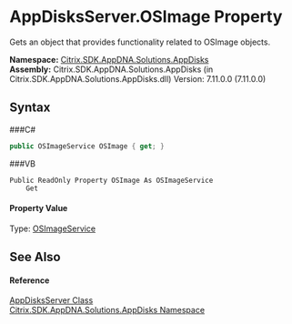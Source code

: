 # AppDisksServer.OSImage Property 
 

Gets an object that provides functionality related to OSImage objects.

**Namespace:**&nbsp;<a href="N_Citrix_SDK_AppDNA_Solutions_AppDisks">Citrix.SDK.AppDNA.Solutions.AppDisks</a><br />**Assembly:**&nbsp;Citrix.SDK.AppDNA.Solutions.AppDisks (in Citrix.SDK.AppDNA.Solutions.AppDisks.dll) Version: 7.11.0.0 (7.11.0.0)

## Syntax

###C#
```csharp
public OSImageService OSImage { get; }
```

###VB
```vbnet
Public ReadOnly Property OSImage As OSImageService
	Get
```


#### Property Value
Type: <a href="T_Citrix_SDK_AppDNA_OSImageService">OSImageService</a>

## See Also


#### Reference
<a href="T_Citrix_SDK_AppDNA_Solutions_AppDisks_AppDisksServer">AppDisksServer Class</a><br /><a href="N_Citrix_SDK_AppDNA_Solutions_AppDisks">Citrix.SDK.AppDNA.Solutions.AppDisks Namespace</a><br />